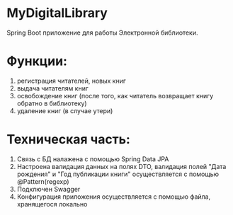 # MyDigitalLibrary
Spring Boot приложение для работы Электронной библиотеки.
# Функции: 
1. регистрация читателей, новых книг 
2. выдача читателям книг
3. освобождение книг (после того, как читатель возвращает книгу обратно в библиотеку)
4. удаление книг (в случае утери)
# Техническая часть:
1. Связь с БД налажена с помощью Spring Data JPA
2. Настроена валидация данных на полях DTO, валидация полей "Дата рождения" и "Год публикации книги" осуществляется с помощью @Pattern(regexp)
3. Подключен Swagger
4. Конфигурация приложения осуществляется с помощью файла, хранящегося локально


